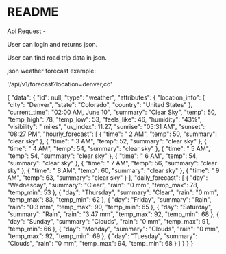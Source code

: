 # README

Api Request - 

User can login and returns json.

User can find road trip data in json.

json weather forecast example:

'/api/v1/forecast?location=denver,co'

{
    "data": {
        "id": null,
        "type": "weather",
        "attributes": {
            "location_info": {
                "city": "Denver",
                "state": "Colorado",
                "country": "United States"
            },
            "current_time": "02:00 AM, June 10",
            "summary": "Clear Sky",
            "temp": 50,
            "temp_high": 78,
            "temp_low": 53,
            "feels_like": 46,
            "humidity": "43%",
            "visibility": " miles",
            "uv_index": 11.27,
            "sunrise": "05:31 AM",
            "sunset": "08:27 PM",
            "hourly_forecast": [
                {
                    "time": " 2 AM",
                    "temp": 50,
                    "summary": "clear sky"
                },
                {
                    "time": " 3 AM",
                    "temp": 52,
                    "summary": "clear sky"
                },
                {
                    "time": " 4 AM",
                    "temp": 54,
                    "summary": "clear sky"
                },
                {
                    "time": " 5 AM",
                    "temp": 54,
                    "summary": "clear sky"
                },
                {
                    "time": " 6 AM",
                    "temp": 54,
                    "summary": "clear sky"
                },
                {
                    "time": " 7 AM",
                    "temp": 56,
                    "summary": "clear sky"
                },
                {
                    "time": " 8 AM",
                    "temp": 60,
                    "summary": "clear sky"
                },
                {
                    "time": " 9 AM",
                    "temp": 63,
                    "summary": "clear sky"
                }
            ],
            "daily_forecast": [
                {
                    "day": "Wednesday",
                    "summary": "Clear",
                    "rain": "0 mm",
                    "temp_max": 78,
                    "temp_min": 53
                },
                {
                    "day": "Thursday",
                    "summary": "Clear",
                    "rain": "0 mm",
                    "temp_max": 83,
                    "temp_min": 62
                },
                {
                    "day": "Friday",
                    "summary": "Rain",
                    "rain": "0.3 mm",
                    "temp_max": 90,
                    "temp_min": 65
                },
                {
                    "day": "Saturday",
                    "summary": "Rain",
                    "rain": "3.47 mm",
                    "temp_max": 92,
                    "temp_min": 68
                },
                {
                    "day": "Sunday",
                    "summary": "Clouds",
                    "rain": "0 mm",
                    "temp_max": 91,
                    "temp_min": 66
                },
                {
                    "day": "Monday",
                    "summary": "Clouds",
                    "rain": "0 mm",
                    "temp_max": 92,
                    "temp_min": 69
                },
                {
                    "day": "Tuesday",
                    "summary": "Clouds",
                    "rain": "0 mm",
                    "temp_max": 94,
                    "temp_min": 68
                }
            ]
        }
    }
}
